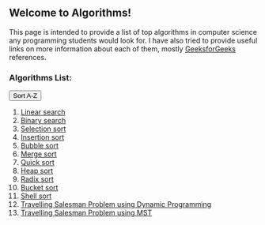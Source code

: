 ## Welcome to Algorithms!

This page is intended to provide a list of top algorithms in computer science any programming students would look for. I have also tried to provide useful links on more information about each of them, mostly <a href="https://www.geeksforgeeks.org/" target="_blank">GeeksforGeeks</a> references.

### Algorithms List:
<button onclick="sortList()">Sort A-Z</button>

<ol id="id01">
  <li><a href="https://www.geeksforgeeks.org/linear-search/" target="_blank">Linear search</a></li>
  <li><a href="http://geeksquiz.com/binary-search/" target="_blank">Binary search</a></li>  
  <li><a href="http://geeksquiz.com/selection-sort/" target="_blank">Selection sort</a></li>
  <li><a href="http://geeksquiz.com/insertion-sort/" target="_blank">Insertion sort</a></li>
  <li><a href="http://geeksquiz.com/bubble-sort/" target="_blank">Bubble sort</a></li>
  <li><a href="http://geeksquiz.com/merge-sort/" target="_blank">Merge sort</a></li>
  <li><a href="http://geeksquiz.com/quick-sort/" target="_blank">Quick sort</a></li>
  <li><a href="http://geeksquiz.com/heap-sort/" target="_blank">Heap sort</a></li>
  <li><a href="https://www.geeksforgeeks.org/radix-sort/" target="_blank">Radix sort</a></li>
  <li><a href="https://www.geeksforgeeks.org/bucket-sort-2/" target="_blank">Bucket sort</a></li>
  <li><a href="https://www.geeksforgeeks.org/shellsort/" target="_blank">Shell sort</a></li> 
  <li><a href="https://www.geeksforgeeks.org/travelling-salesman-problem-set-1/" target="_blank">Travelling Salesman Problem using Dynamic Programming</a></li>
  <li><a href="https://www.geeksforgeeks.org/travelling-salesman-problem-set-2-approximate-using-mst/" target="_blank">Travelling Salesman Problem using MST</a></li>
  
</ol>

<script>
// Reference: this script is from https://www.w3schools.com/howto/howto_js_sort_list.asp
function sortList() {
  var list, i, switching, b, shouldSwitch;
  list = document.getElementById("id01");
  switching = true;
  /* Make a loop that will continue until
  no switching has been done: */
  while (switching) {
    // Start by saying: no switching is done:
    switching = false;
    b = list.getElementsByTagName("LI");
    // Loop through all list items:
    for (i = 0; i < (b.length - 1); i++) {
      // Start by saying there should be no switching:
      shouldSwitch = false;
      /* Check if the next item should
      switch place with the current item: */
      if (b[i].innerHTML.toLowerCase() > b[i + 1].innerHTML.toLowerCase()) {
        /* If next item is alphabetically lower than current item,
        mark as a switch and break the loop: */
        shouldSwitch = true;
        break;
      }
    }
    if (shouldSwitch) {
      /* If a switch has been marked, make the switch
      and mark the switch as done: */
      b[i].parentNode.insertBefore(b[i + 1], b[i]);
      switching = true;
    }
  }
}
</script>
